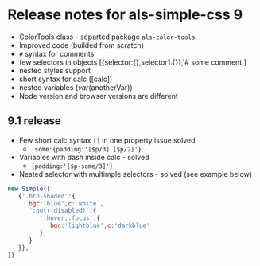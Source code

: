 # Release notes for als-simple-css 9

* ColorTools class - separted package `als-color-tools`
* Improved code (builded from scratch)
* `#` syntax for comments
* few selectors in objects [{selector:{},selector1:{}},'# some comment']
* nested styles support
* short syntax for calc ([calc])
* nested variables ($var($anotherVar))
* Node version and browser versions are different

## 9.1 release

* Few short calc syntax `[]` in one property issue solved
   * `.some:{padding:'[$p/3] [$p/2]'}`
* Variables with dash inside calc - solved
  * `{padding:'[$p-some/3]'}`
* Nested selector with multimple selectors - solved (see example below)
```js
new Simple([
   {'.btn-shaded':{
      bgc:'blue',c:`white`,
      ':not(:disabled)':{
         ':hover,:focus':{
            bgc:'lightblue',c:'darkblue'
         },
      }
   }},
])
```
